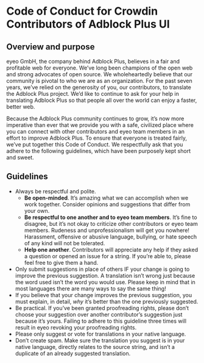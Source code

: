 # Code of Conduct for Crowdin Contributors of Adblock Plus UI

## Overview and purpose

eyeo GmbH, the company behind Adblock Plus, believes in a fair and profitable web for everyone. We’ve long been champions of the open web and strong advocates of open source. We wholeheartedly believe that our community is pivotal to who we are as an organization. For the past seven years, we’ve relied on the generosity of you, our contributors, to translate the Adblock Plus project. We’d like to continue to ask for your help in translating Adblock Plus so that people all over the world can enjoy a faster, better web.

Because the Adblock Plus community continues to grow, it’s now more imperative than ever that we provide you with a safe, civilized place where you can connect with other contributors and eyeo team members in an effort to improve Adblock Plus. To ensure that everyone is treated fairly, we’ve put together this Code of Conduct. We respectfully ask that you adhere to the following guidelines, which have been purposely kept short and sweet.

## Guidelines

- Always be respectful and polite.
  - **Be open-minded**. It’s amazing what we can accomplish when we work together. Consider opinions and suggestions that differ from your own.
  - **Be respectful to one another and to eyeo team members**. It’s fine to disagree, but it’s not okay to criticize other contributors or eyeo team members. Rudeness and unprofessionalism will get you nowhere! Harassment, offensive or abusive language, bullying, or hate speech of any kind will not be tolerated.
  - **Help one another**. Contributors will appreciate any help if they asked a question or opened an issue for a string. If you’re able to, please feel free to give them a hand.
- Only submit suggestions in place of others IF your change is going to improve the previous suggestion. A translation isn’t wrong just because the word used isn’t the word you would use. Please keep in mind that in most languages there are many ways to say the same thing!
- If you believe that your change improves the previous suggestion, you must explain, in detail, _why_ it’s better than the one previously suggested.
- Be practical. If you’ve been granted proofreading rights, please don’t choose your suggestion over another contributor’s suggestion just because it’s yours. Failing to adhere to this guideline three times will result in eyeo revoking your proofreading rights.
- Please only suggest or vote for translations in your native language.
- Don’t create spam. Make sure the translation you suggest is in your native language, directly relates to the source string, and isn’t a duplicate of an already suggested translation.

